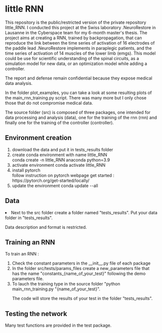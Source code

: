 # little RNN

This repository is the public/restricted version of the private repository little_RNN. I conducted this project at the Swiss laboratory .NeuroRestore in Lausanne in the Cyberspace team for my 6-month master's thesis. The project aims at creating a RNN, trained by backpropagation, that can reproduce the link between the time series of activation of 16 electrodes of the paddle lead .NeuroRestore implements in paraplegic patients, and the time series of activation of 14 muscles of the lower limb (emgs). This model could be use for scientific understanding of the spinal circuits, as a simulation model for new data, or an optimization model while adding a controller.

The report and defense remain confidential because they expose medical data analysis.

In the folder plot_examples, you can take a look at some resulting plots of the main_rnn_training.py script. There was many more but I only chose those that do not compromise medical data. 

The source folder (src) is composed of three packages, one intended for data processing and analysis (data), one for the training of the rnn (rnn) and finally one for the training of the controller (controller).  

## Environment creation ##

<ol>

<li>download the data and put it in tests_results folder</li>

<li>create conda environment with name little_RNN</li>
conda create -n little_RNN anaconda python=3.9

<li>activate environment 
conda activate little_RNN

<li>install pytorch</li> 
follow instruction on pytorch webpage get started : https://pytorch.org/get-started/locally/ 

<li>update the environment 
conda update --all 

</ol>

## Data ## 

<li> Next to the src folder create a folder named "tests_results". Put your data folder in "tests_results".</li>

Data description and format is restricted. 

## Training an RNN ## 

To train an RNN : 

<ol>

<li> Check the constant parameters in the __init__.py file of each package</li>

<li> In the folder src/tests/params_files create a new_parameters file that has the name "constants_{name_of_your_test}" following the demo parameters file.</li>

<li> To lauch the training type in the source folder "python main_rnn_training.py "{name_of_your_test}".</li>

The code will store the results of your test in the folder "tests_results".

</ol>

## Testing the network ##

Many test functions are provided in the test package. 
